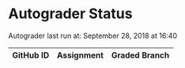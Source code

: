# Autograder Status
Autograder last run at: September 28, 2018 at 16:40

| GitHub ID | Assignment | Graded Branch |
|-----------|------------|---------------|
